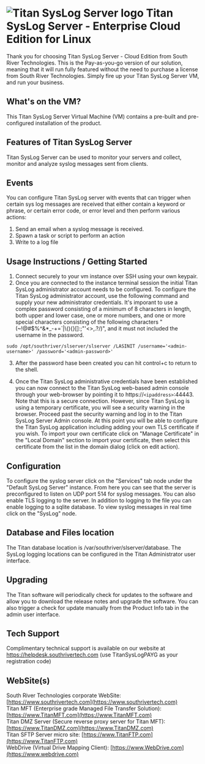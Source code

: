 # <img src="https://srtcdnstorage.blob.core.windows.net/software/nextgen/slserver/titansyslog48.png" alt="Titan SysLog Server logo"> Titan SysLog Server - Enterprise Cloud Edition for Linux </img>

Thank you for choosing Titan SysLog Server - Cloud Edition from South River Technologies. This is the Pay-as-you-go version of our solution, meaning that it will run fully featured without the need to purchase a license from South River Technologies. Simply fire up your Titan SysLog Server VM, and run your business.

## What's on the VM?

This Titan SysLog Server Virtual Machine (VM) contains a pre-built and pre-configured installation of the product.

## Features of Titan SysLog Server

Titan SysLog Server can be used to monitor your servers and collect, monitor and analyze syslog messages sent from clients.

## Events

You can configure Titan SysLog server with events that can trigger when certain sys log messages are received that either contain a keyword or phrase, or certain error code, or error level and then perform various actions:

1. Send an email when a syslog message is received.
2. Spawn a task or script to perform an action
3. Write to a log file   


## Usage Instructions / Getting Started

1) Connect securely to your vm instance over SSH using your own keypair.
2) Once you are connected to the instance terminal session the initial Titan SysLog administrator account needs to be configured. To configure the Titan SysLog administrator account, use the following command and supply your new administrator credentials. It's imporant to use a complex password consisting of a minimum of 8 characters in length, both upper and lower case, one or more numbers, and one or more special characters consisting of the following characters "(~!@#$%^&*_-+=`|\\(){}[]:;\"'<>,.?/)", and it must not included the username in the password.

```
sudo /opt/southriver/slserver/slserver /LASINIT /username='<admin-username>' /password='<admin-password>'
```
3) After the password hase been created you can hit control+c to return to the shell.

4) Once the Titan SysLog administrative credentials have been established you can now connect to the Titan SysLog web-based admin console through your web-browser by pointing it to https://`<ipaddress>`:44443. Note that this is a secure connection. However, since Titan SysLog is using a temporary certificate, you will see a security warning in the browser. Proceed past the security warning and log in to the Titan SysLog Server Admin console. At this point you will be able to configure the Titan SysLog application including adding your own TLS certificate if you wish. To import your own certificate click on "Manage Certificate" in the "Local Domain" section to import your certificate, then select this certificate from the list in the domain dialog (click on edit action).

## Configuration

To configure the syslog server click on the "Services" tab node under the "Default SysLog Server" instance. From here you can see that the server is preconfigured to listen on UDP port 514 for syslog messages. You can also enable TLS logging to the server. In addition to logging to the file you can enable logging to a sqlite database. To view syslog messages in real time click on the "SysLog" node.
 
## Database and Files location

The Titan database location is /var/southriver/slserver/database. The SysLog logging locations can be configured in the Titan Administrator user interface.

## Upgrading

The Titan software will periodically check for updates to the software and allow you to download the release notes and upgrade the software. You can also trigger a check for update manually from the Product Info tab in the admin user interface.

## Tech Support

Complimentary technical support is available on our website at https://helpdesk.southrivertech.com (use TitanSysLogPAYG as your registration code)

## WebSite(s)

South River Technologies corporate WebSite:  [https://www.southrivertech.com](https://www.southrivertech.com)<br/>
Titan MFT (Enterprise grade Managed File Transfer Solution): [https://www.TitanMFT.com](https://www.TitanMFT.com)<br/>
Titan DMZ Server (Secure reverse proxy server for Titan MFT): [https://www.TitanDMZ.com](https://www.TitanDMZ.com)<br/>
Titan SFTP Server micro site: [https://www.TitanFTP.com](https://www.TitanFTP.com)<br/>
WebDrive (Virtual Drive Mapping Client): [https://www.WebDrive.com](https://www.webdrive.com)<br/>
